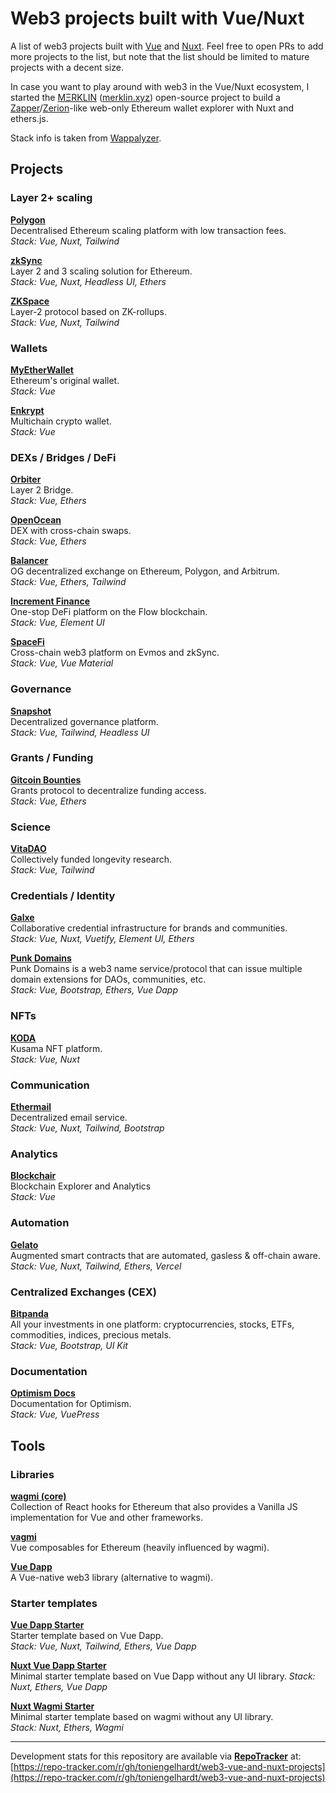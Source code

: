 # Web3 projects built with Vue/Nuxt

A list of web3 projects built with [Vue](https://vuejs.org) and [Nuxt](https://nuxt.com). Feel free to open PRs to add more projects to the list, but note that the list should be limited to mature projects with a decent size.

In case you want to play around with web3 in the Vue/Nuxt ecosystem, I started the [MΞRKLIN](https://github.com/toniengelhardt/merklin) ([merklin.xyz](https://app.merklin.xyz)) open-source project to build a [Zapper](https://zapper.fi/)/[Zerion](https://app.zerion.io/)-like web-only Ethereum wallet explorer with Nuxt and ethers.js.

Stack info is taken from [Wappalyzer](https://www.wappalyzer.com/).

## Projects

### Layer 2+ scaling

**[Polygon](https://polygon.technology/)**  
Decentralised Ethereum scaling platform with low transaction fees.  
_Stack: Vue, Nuxt, Tailwind_

**[zkSync](https://bridge.zksync.io)**  
Layer 2 and 3 scaling solution for Ethereum.  
_Stack: Vue, Nuxt, Headless UI, Ethers_

**[ZKSpace](https://zks.org)**  
Layer-2 protocol based on ZK-rollups.  
_Stack: Vue, Nuxt, Tailwind_

### Wallets

**[MyEtherWallet](https://www.myetherwallet.com/)**  
Ethereum's original wallet.  
_Stack: Vue_

**[Enkrypt](https://www.enkrypt.com/)**  
Multichain crypto wallet.  
_Stack: Vue_

### DEXs / Bridges / DeFi

**[Orbiter](https://www.orbiter.finance)**  
Layer 2 Bridge.  
_Stack: Vue, Ethers_

**[OpenOcean](https://app.openocean.finance)**  
DEX with cross-chain swaps.  
_Stack: Vue, Ethers_

**[Balancer](https://app.balancer.fi)**  
OG decentralized exchange on Ethereum, Polygon, and Arbitrum.   
_Stack: Vue, Ethers, Tailwind_   

**[Increment Finance](https://app.increment.fi)**  
One-stop DeFi platform on the Flow blockchain.  
_Stack: Vue, Element UI_

**[SpaceFi](https://app.spacefi.io)**  
Cross-chain web3 platform on Evmos and zkSync.  
_Stack: Vue, Vue Material_

### Governance

**[Snapshot](https://snapshot.org/)**  
Decentralized governance platform.  
_Stack: Vue, Tailwind, Headless UI_

### Grants / Funding

**[Gitcoin Bounties](https://bounties.gitcoin.co)**  
Grants protocol to decentralize funding access.  
_Stack: Vue, Ethers_

### Science

**[VitaDAO](https://dao.vitadao.com/)**  
Collectively funded longevity research.  
_Stack: Vue, Tailwind_

### Credentials / Identity

**[Galxe](https://galxe.com)**  
Collaborative credential infrastructure for brands and communities.  
_Stack: Vue, Nuxt, Vuetify, Element UI, Ethers_

**[Punk Domains](https://punk.domains)**  
Punk Domains is a web3 name service/protocol that can issue multiple domain extensions for DAOs, communities, etc.  
_Stack: Vue, Bootstrap, Ethers, Vue Dapp_  

### NFTs

**[KODA](https://kodadot.xyz/)**  
Kusama NFT platform.  
_Stack: Vue, Nuxt_

### Communication

**[Ethermail](https://ethermail.io/)**  
Decentralized email service.  
_Stack: Vue, Nuxt, Tailwind, Bootstrap_

### Analytics
**[Blockchair](https://blockchair.com)**  
Blockchain Explorer and Analytics  
_Stack: Vue_

### Automation

**[Gelato](https://www.gelato.network)**  
Augmented smart contracts that are automated, gasless & off-chain aware.  
_Stack: Vue, Nuxt, Tailwind, Ethers, Vercel_

### Centralized Exchanges (CEX)  

**[Bitpanda](https://www.bitpanda.com/)**  
All your investments in one platform: cryptocurrencies, stocks, ETFs, commodities, indices, precious metals.  
_Stack: Vue, Bootstrap, UI Kit_

### Documentation

**[Optimism Docs](https://community.optimism.io/)**  
Documentation for Optimism.  
_Stack: Vue, VuePress_

## Tools

### Libraries

**[wagmi (core)](https://wagmi.sh/core/getting-started)**  
Collection of React hooks for Ethereum that also provides a Vanilla JS implementation for Vue and other frameworks. 

**[vagmi](https://vagmi.vercel.app)**  
Vue composables for Ethereum (heavily influenced by wagmi).   

**[Vue Dapp](https://vue-dapp.netlify.app/)**  
A Vue-native web3 library (alternative to wagmi).  

### Starter templates

**[Vue Dapp Starter](https://github.com/chnejohnson/vue3-dapp-starter)**  
Starter template based on Vue Dapp.  
_Stack: Vue, Nuxt, Tailwind, Ethers, Vue Dapp_

**[Nuxt Vue Dapp Starter](https://github.com/tempe-techie/nuxt3-vuedapp-starter)**  
Minimal starter template based on Vue Dapp without any UI library.
_Stack: Nuxt, Ethers, Vue Dapp_

**[Nuxt Wagmi Starter](https://github.com/tempe-techie/nuxt3-wagmi-starter)**  
Minimal starter template based on wagmi without any UI library.  
_Stack: Nuxt, Ethers, Wagmi_

---

Development stats for this repository are available via **[RepoTracker](https://repo-tracker.com)** at:  
[https://repo-tracker.com/r/gh/toniengelhardt/web3-vue-and-nuxt-projects](https://repo-tracker.com/r/gh/toniengelhardt/web3-vue-and-nuxt-projects)
